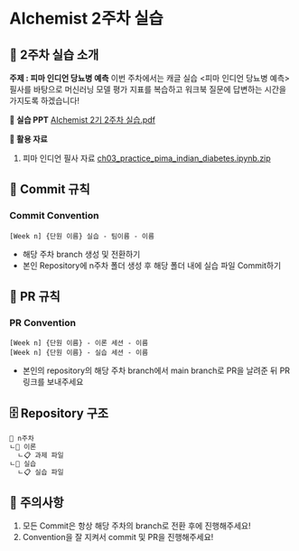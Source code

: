 # AIchemist 2주차 실습

## 🌼 2주차 실습 소개
**주제 : 피마 인디언 당뇨병 예측**
이번 주차에서는 캐글 실습 <피마 인디언 당뇨병 예측> 필사를 바탕으로 머신러닝 모델 평가 지표를 복습하고 워크북 질문에 답변하는 시간을 가지도록 하겠습니다!

**📔 실습 PPT**
[AIchemist 2기 2주차 실습.pdf](https://github.com/Ewha-AIchemist-2/Session/files/14737708/LN2_._ver2.0.pdf)

**📑 활용 자료**
1. 피마 인디언 필사 자료
[ch03_practice_pima_indian_diabetes.ipynb.zip](https://github.com/Ewha-AIchemist-2/Session/files/14737717/ch03_practice_pima_indian_diabetes.ipynb.zip)

## 🌱 Commit 규칙  
### Commit Convention      
    [Week n] {단원 이름} 실습 - 팀이름 - 이름       
+ 해당 주차 branch 생성 및 전환하기 
+ 본인 Repository에 n주차 폴더 생성 후 해당 폴더 내에 실습 파일 Commit하기 
## 🌱 PR 규칙       
### PR Convention         
    [Week n] {단원 이름} - 이론 세션 - 이름   
    [Week n] {단원 이름} - 실습 세션 - 이름      
+ 본인의 repository의 해당 주차 branch에서 main branch로 PR을 날려준 뒤 PR 링크를 보내주세요
## 🗄 Repository 구조
```bash
📁 n주차
ㄴ📁 이론
  ㄴ📋 과제 파일
ㄴ📁 실습
  ㄴ📋 실습 파일
``` 
## 🚨 주의사항   
1. 모든 Commit은 항상 해당 주차의 branch로 전환 후에 진행해주세요!
2. Convention을 잘 지켜서 commit 및 PR을 진행해주세요!









